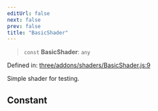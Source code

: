 ```yaml
---
editUrl: false
next: false
prev: false
title: "BasicShader"
---
```


> `const` **BasicShader**: `any`

Defined in: [three/addons/shaders/BasicShader.js:9](https://github.com/DefinitelyMaybe/three-i18n/blob/fa57b79433d1c349ffb23a78727299c8d4190136/three/addons/shaders/BasicShader.js#L9)

Simple shader for testing.

## Constant
